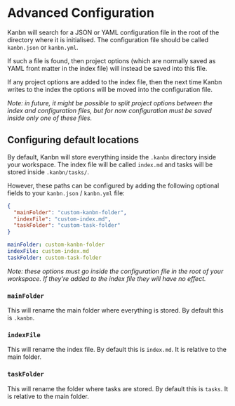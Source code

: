 # Advanced Configuration

Kanbn will search for a JSON or YAML configuration file in the root of the directory where it is initialised. The configuration file should be called `kanbn.json` or `kanbn.yml`.

If such a file is found, then project options (which are normally saved as YAML front matter in the index file) will instead be saved into this file.

If any project options are added to the index file, then the next time Kanbn writes to the index the options will be moved into the configuration file.

_Note: in future, it might be possible to split project options between the index and configuration files, but for now configuration must be saved inside only one of these files._

## Configuring default locations

By default, Kanbn will store everything inside the `.kanbn` directory inside your workspace. The index file will be called `index.md` and tasks will be stored inside `.kanbn/tasks/`.

However, these paths can be configured by adding the following optional fields to your `kanbn.json` / `kanbn.yml` file:

```json
{
  "mainFolder": "custom-kanbn-folder",
  "indexFile": "custom-index.md",
  "taskFolder": "custom-task-folder"
}
```
```yaml
mainFolder: custom-kanbn-folder
indexFile: custom-index.md
taskFolder: custom-task-folder
```

_Note: these options must go inside the configuration file in the root of your workspace. If they're added to the index file they will have no effect._

### `mainFolder`

This will rename the main folder where everything is stored. By default this is `.kanbn`.

### `indexFile`

This will rename the index file. By default this is `index.md`. It is relative to the main folder.

### `taskFolder`

This will rename the folder where tasks are stored. By default this is `tasks`. It is relative to the main folder.
